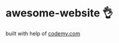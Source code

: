 # awesome-website :ok_hand:                                                                                                                                                                                 
built with help of <a href="http://johnelder.com/">codemy.com</a>
